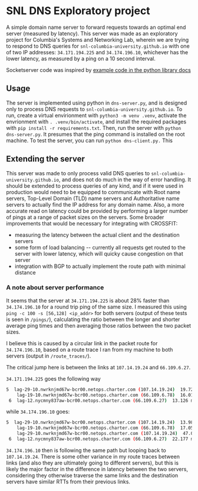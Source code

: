 # SNL DNS Exploratory project
A simple domain name server to forward requests towards an optimal end server (measured by latency). This server was made as an exploratory project for Columbia's Systems and Networking Lab, wherein we are trying to respond to DNS queries for `snl-columbia-university.github.io` with one of two IP addresses: `34.171.194.225` and `34.174.196.10`, whichever has the lower latency, as measured by a ping on a 10 second interval.

Socketserver code was inspired by [example code in the python library docs](https://docs.python.org/3/library/socketserver.html)


## Usage 
The server is implemented using python in `dns-server.py`, and is designed only to process DNS requests to `snl-columbia-university.github.io`. To run, create a virtual envirionment with `python3 -m venv .venv`, activate the envrionment with `. .venv/bin/activate`, and install the required packages with `pip install -r requirements.txt`. Then, run the server with `python dns-server.py`. It presumes that the ping command is installed on the root machine. To test the server, you can run `python dns-client.py.`
This 

## Extending the server
This server was made to only process valid DNS queries to `snl-columbia-university.github.io`, and does not do much in the way of error handling. It should be extended to process queries of any kind, and if it were used in production would need to be equipped to communicate with Root name servers, Top-Level Domain (TLD) name servers and Authoritative name servers to actually find the IP address for any domain name. Also, a more accurate read on latency could be provided by performing a larger number of pings at a range of packet sizes on the servers. Some broader improvements that would be necessary for integrating with CROSSFIT:
- measuring the latency between the actual client and the destination servers 
- some form of load balancing -- currently all requests get routed to the server with lower latency, which will quicky cause congestion on that server
- integration with BGP to actually implement the route path with minimal distance

### A note about server performance
It seems that the server at `34.171.194.225` is about 28% faster than `34.174.196.10` 
for a round trip ping of the same size. I measured this using `ping -c 100 -s [56,128] <ip_addr>` for both servers (output of these tests is seen in `/pings/`), calculating the ratio between the longer and shorter average ping times and then averaging those ratios between the two packet sizes. 

I believe this is caused by a circular link in the packet route for `34.174.196.10`, based on a route trace I ran from my machine to both servers (output in `/route_traces/`). 

The critical jump here is between the links at `107.14.19.24` and `66.109.6.27`. 

`34.171.194.225` goes the following way

```bash
5  lag-29-10.nwrknjmd67w-bcr00.netops.charter.com (107.14.19.24)  19.727 ms  13.146 ms
    lag-19-10.nwrknjmd67w-bcr00.netops.charter.com (66.109.6.78)  16.016 ms
 6  lag-12.nycmny837aw-bcr00.netops.charter.com (66.109.6.27)  13.126 ms
```

while `34.174.196.10` goes:
```bash
5  lag-29-10.nwrknjmd67w-bcr00.netops.charter.com (107.14.19.24)  13.988 ms
    lag-19-10.nwrknjmd67w-bcr00.netops.charter.com (66.109.6.78)  17.057 ms
    lag-29-10.nwrknjmd67w-bcr00.netops.charter.com (107.14.19.24)  47.018 ms # loop back
 6  lag-12.nycmny837aw-bcr00.netops.charter.com (66.109.6.27)  22.177 ms  22.775 ms
 ```
`34.174.196.10` then is following the same path but looping back to `107.14.19.24`. There is some other variance in my route traces between links (and also they are ultimately going to different servers), but this is likely the major factor in the difference in latency between the two servers, considering they otherwise traverse the same links and the destination servers have similar RTTs from their previous links. 
 